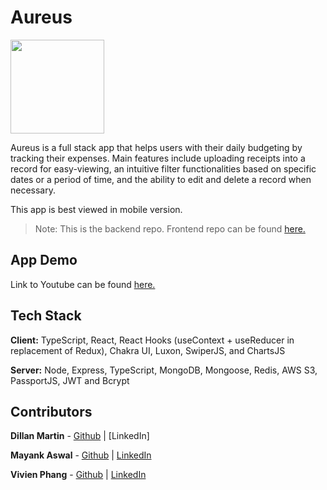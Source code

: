 # Aureus
<img src="https://github.com/vivienphang/wal-ETZ-FE/blob/main/public/images/AELogo.png" logo-src="https://github.com/vivienphang/wal-ETZ-FE/blob/main/public/images/AELogo.png" width="150" height="150" />

Aureus is a full stack app that helps users with their daily budgeting by tracking their expenses. Main features include uploading receipts into a record for easy-viewing, an intuitive filter functionalities based on specific dates or a period of time, and the ability to edit and delete a record when necessary.

This app is best viewed in mobile version.

> Note: This is the backend repo. Frontend repo can be found [here.](https://github.com/vivienphang/wal-ETZ-FE)

## App Demo

Link to Youtube can be found [here.](https://youtu.be/YyAHUT4NbMI)

## Tech Stack

**Client:** TypeScript, React, React Hooks (useContext + useReducer in replacement of Redux), Chakra UI, Luxon, SwiperJS, and ChartsJS

**Server:** Node, Express, TypeScript, MongoDB, Mongoose, Redis, AWS S3, PassportJS, JWT and Bcrypt



## Contributors

**Dillan Martin** - [Github](https://github.com/floatingtales) | [LinkedIn]

**Mayank Aswal** - [Github](https://github.com/luthor9269) | [LinkedIn](https://www.linkedin.com/in/mayank-aswal/) 

**Vivien Phang** - [Github](https://github.com/vivienphang) | [LinkedIn](https://www.linkedin.com/in/vivien-phang/) 
